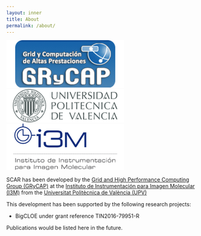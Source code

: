 ```yaml
---
layout: inner
title: About
permalink: /about/
---
```


<img src="https://github.com/amcaar/try.github.io/raw/master/images/grycap.png" width="310" />
<img src="https://github.com/amcaar/try.github.io/raw/master/images/upv.png" width="310" />
<img src="https://github.com/amcaar/try.github.io/raw/master/images/i3m.png" width="310" />

SCAR has been developed by the [Grid and High Performance Computing Group (GRyCAP)](http://www.grycap.upv.es) at 
the [Instituto de Instrumentación para Imagen Molecular (I3M)](http://www.i3m.upv.es) from the [Universitat Politècnica de València (UPV)](http://www.upv.es)


This development has been supported by the following research projects:

* BigCLOE under grant reference TIN2016-79951-R

Publications would be listed here in the future.
